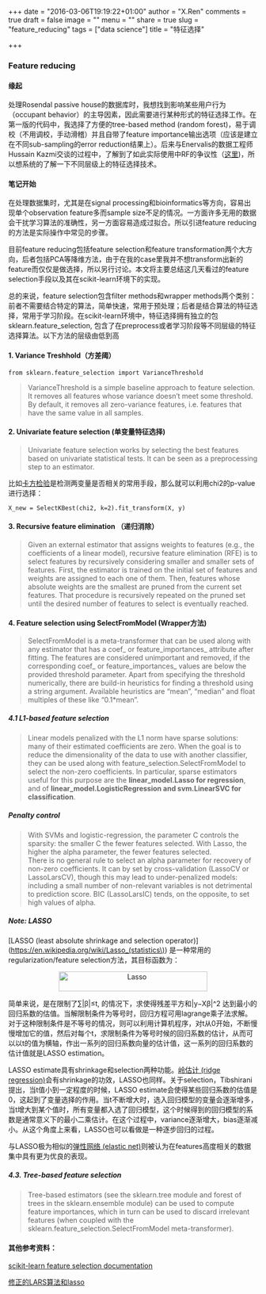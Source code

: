 +++
date = "2016-03-06T19:19:22+01:00"
author = "X.Ren"
comments = true
draft = false
image = ""
menu = ""
share = true
slug = "feature_reducing"
tags = ["data science"]
title = "特征选择"

+++
### Feature reducing  

#### 缘起

处理Rosendal passive house的数据库时，我想找到影响某些用户行为（occupant behavior）的主导因素，因此需要进行某种形式的特征选择工作。在第一版的代码中，我选择了方便的tree-based method (random forest)，易于调校（不用调校，手动滑稽）并且自带了feature importance输出选项（应该是建立在不同sub-sampling的error reduction结果上）。后来与Enervalis的数据工程师Hussain Kazmi交谈的过程中，了解到了如此实际使用中RF的争议性（[这里](https://www.quora.com/When-would-one-use-Random-Forests-over-Gradient-Boosted-Machines-GBMs))，所以想系统的了解一下不同层级上的特征选择技术。  

#### 笔记开始  

在处理数据集时，尤其是在signal processing和bioinformatics等方向，容易出现单个observation feature多而sample size不足的情况。一方面许多无用的数据会干扰学习算法的准确性，另一方面容易造成过拟合。所以引进feature reducing的方法是实际操作中常见的步骤。  

目前feature reducing包括feature selection和feature transformation两个大方向，后者包括PCA等降维方法，由于在我的case里我并不想transform出新的feature而仅仅是做选择，所以另行讨论。本文将主要总结这几天看过的feature selection手段以及其在scikit-learn环境下的实现。  

总的来说，feature selection包含filter methods和wrapper methods两个类别：前者不需要结合特定的算法，简单快速，常用于预处理；后者是结合算法的特征选择，常用于学习阶段。在scikit-learn环境中，特征选择拥有独立的包sklearn.feature_selection, 包含了在preprocess或者学习阶段等不同层级的特征选择算法。以下方法的层级由低到高  
  
#### 1. Variance Treshhold（方差阈）    

	from sklearn.feature_selection import VarianceThreshold  

> VarianceThreshold is a simple baseline approach to feature selection. It removes all features whose variance doesn’t meet some threshold. By default, it removes all zero-variance features, i.e. features that have the same value in all samples.  

#### 2. Univariate feature selection (单变量特征选择)  

> Univariate feature selection works by selecting the best features based on univariate statistical tests. It can be seen as a preprocessing step to an estimator.  

比如[卡方检验](https://segmentfault.com/a/1190000003719712)是检测两变量是否相关的常用手段，那么就可以利用chi2的p-value进行选择：
  
	X_new = SelectKBest(chi2, k=2).fit_transform(X, y)  

#### 3. Recursive feature elimination （递归消除）  

> Given an external estimator that assigns weights to features (e.g., the coefficients of a linear model), recursive feature elimination (RFE) is to select features by recursively considering smaller and smaller sets of features. First, the estimator is trained on the initial set of features and weights are assigned to each one of them. Then, features whose absolute weights are the smallest are pruned from the current set features. That procedure is recursively repeated on the pruned set until the desired number of features to select is eventually reached.

#### 4. Feature selection using SelectFromModel (Wrapper方法)  

> SelectFromModel is a meta-transformer that can be used along with any estimator that has a coef_ or feature_importances_ attribute after fitting. The features are considered unimportant and removed, if the corresponding coef_ or feature_importances_ values are below the provided threshold parameter. Apart from specifying the threshold numerically, there are build-in heuristics for finding a threshold using a string argument. Available heuristics are “mean”, “median” and float multiples of these like “0.1*mean”.  

##### 4.1 L1-based feature selection  

> Linear models penalized with the L1 norm have sparse solutions: many of their estimated coefficients are zero. When the goal is to reduce the dimensionality of the data to use with another classifier, they can be used along with feature_selection.SelectFromModel to select the non-zero coefficients. In particular, sparse estimators useful for this purpose are the **linear_model.Lasso for regression**, and of **linear_model.LogisticRegression and svm.LinearSVC for classification**.  

##### Penalty control

> With SVMs and logistic-regression, the parameter C controls the sparsity: the smaller C the fewer features selected. With Lasso, the higher the alpha parameter, the fewer features selected.  
> There is no general rule to select an alpha parameter for recovery of non-zero coefficients. It can by set by cross-validation (LassoCV or LassoLarsCV), though this may lead to under-penalized models: including a small number of non-relevant variables is not detrimental to prediction score. BIC (LassoLarsIC) tends, on the opposite, to set high values of alpha.  

##### Note: LASSO  
[LASSO (least absolute shrinkage and selection operator)](https://en.wikipedia.org/wiki/Lasso_(statistics\)) 是一种常用的regularization/feature selection方法，其目标函数为：  

<div  align="center">    
<img src="http://i593.photobucket.com/albums/tt11/RickRen/%202016-03-07%2012.29.14_zpsvxgzzhky.png" width = "300" height = "40" alt="Lasso" align=center />  
</div>  

简单来说，是在限制了∑|β|≤t, 的情况下，求使得残差平方和|y−Xβ|^2 达到最小的回归系数的估值。当解限制条件为等号时，回归方程可用lagrange乘子法求解。对于这种限制条件是不等号的情况，则可以利用计算机程序，对t从0开始，不断慢慢增加它的值，然后对每个t，求限制条件为等号时候的回归系数的估计，从而可以以t的值为横轴，作出一系列的回归系数向量的估计值，这一系列的回归系数的估计值就是LASSO estimation。  

LASSO estimate具有shrinkage和selection两种功能。[岭估计 (ridge regression)](http://blog.csdn.net/google19890102/article/details/27228279)会有shrinkage的功效，LASSO也同样。关于selection，Tibshirani提出，当t值小到一定程度的时候，LASSO estimate会使得某些回归系数的估值是0，这起到了变量选择的作用。当t不断增大时，选入回归模型的变量会逐渐增多，当t增大到某个值时，所有变量都入选了回归模型，这个时候得到的回归模型的系数是通常意义下的最小二乘估计。在这个过程中，variance逐渐增大，bias逐渐减小。从这个角度上来看，LASSO也可以看做是一种逐步回归的过程。  

与LASSO极为相似的[弹性网络 (elastic net)](https://en.wikipedia.org/wiki/Elastic_net_regularization)则被认为在features高度相关的数据集中具有更为优良的表现。 

##### 4.3. Tree-based feature selection  

> Tree-based estimators (see the sklearn.tree module and forest of trees in the sklearn.ensemble module) can be used to compute feature importances, which in turn can be used to discard irrelevant features (when coupled with the sklearn.feature_selection.SelectFromModel meta-transformer).  
 

#### 其他参考资料： 

[scikit-learn feature selection documentation](http://scikit-learn.org/stable/modules/feature_selection.html)  

[修正的LARS算法和lasso](http://cos.name/2011/04/modified-lars-and-lasso/)